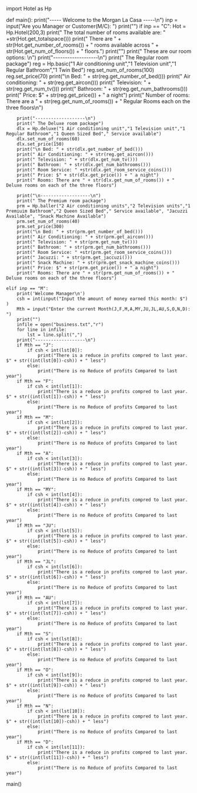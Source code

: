 import Hotel as Hp

def main():
    print("----- Welcome to the Morgan La Casa -----\n")
    inp = input("Are you Manager or Customer(M/C): ")
    print("")
    if inp == "C":
        Hot = Hp.Hotel(200,3) 
        print(" The total number of rooms available are: " +str(Hot.get_totalspace()))
        print(" There are " + str(Hot.get_number_of_rooms()) + " rooms available across " + str(Hot.get_num_of_floors()) + " floors.")
        print("")
        print(" These are our room options: \n")
        print("-------------------\n")
        print(" The Regular room package")
        reg = Hp.basic("1 Air conditioning unit","1 Television unit","1 Regular Bathroom","1 Twin Bed")
        reg.set_num_of_rooms(100)
        reg.set_price(70)
        print("\n Bed: " + str(reg.get_number_of_bed()))
        print(" Air conditioning: " + str(reg.get_aircon()))
        print(" Television: " + str(reg.get_num_tv()))
        print(" Bathroom: " + str(reg.get_num_bathrooms()))
        print(" Price: $" + str(reg.get_price()) + " a night")
        print(" Number of rooms: There are a " + str(reg.get_num_of_rooms()) + " Regular Rooms each on the three floors\n")

        print("-------------------\n")
        print(" The Deluxe room package")
        dlx = Hp.deluxe("1 Air conditioning unit","1 Television unit","1 Regular Bathroom","1 Queen Sized Bed"," Service available")
        dlx.set_num_of_rooms(60)
        dlx.set_price(150)
        print("\n Bed: " + str(dlx.get_number_of_bed()))
        print(" Air Conditioning: " + str(reg.get_aircon()))
        print(" Television: " + str(dlx.get_num_tv()))
        print(" Bathroom: " + str(dlx.get_num_bathrooms()))
        print(" Room Service: " +str(dlx.get_room_service_coins()))
        print(" Price: $" + str(dlx.get_price()) + " a night")
        print(" Rooms: There are " + str(dlx.get_num_of_rooms()) + " Deluxe rooms on each of the three floors")

        print("\n-------------------\n")
        print(" The Premium room package")
        prm = Hp.baller("2 Air conditioning units","2 Television units","1 Premiuim Bathroom","2 Queen Sized Bed"," Service available", "Jacuzzi Available", "Snack Machine Available")
        prm.set_num_of_rooms(40)
        prm.set_price(300)
        print("\n Bed: " + str(prm.get_number_of_bed()))
        print(" Air Conditioning: " + str(prm.get_aircon()))
        print(" Television: " + str(prm.get_num_tv()))
        print(" Bathroom: " + str(prm.get_num_bathrooms()))
        print(" Room Service: " +str(prm.get_room_service_coins()))
        print(" Jacuzzi: " + str(prm.get_jaccuzi()))
        print(" Snack Machine: " + str(prm.get_snack_machine_coins()))
        print(" Price: $" + str(prm.get_price()) + " a night")
        print(" Rooms: There are " + str(prm.get_num_of_rooms()) + " Deluxe rooms on each of the three floors")
    
    elif inp == "M":
        print('Welcome Manager\n')
        csh = int(input("Input the amount of money earned this month: $") ) 
        Mth = input("Enter the current Month(J,F,M,A,MY,JU,JL,AU,S,O,N,D): ")
        print("")
        infile = open("business.txt","r")
        for line in infile:
            lst = line.split(",")
        print("-------------------\n")
        if Mth == "J":
            if csh < int(lst[0]):
                print("There is a reduce in profits compred to last year. $" + str((int(lst[0])-csh)) + " less")
            else:
                print("There is no Reduce of profits Compared to last year")
        if Mth == "F":
            if csh < int(lst[1]):
                print("There is a reduce in profits compred to last year. $" + str((int(lst[1])-csh)) + " less")
            else:
                print("There is no Reduce of profits Compared to last year")
        if Mth == "M":
            if csh < int(lst[2]):
                print("There is a reduce in profits compred to last year. $" + str((int(lst[2])-csh)) + " less")
            else:
                print("There is no Reduce of profits Compared to last year")
        if Mth == "A":
            if csh < int(lst[3]):
                print("There is a reduce in profits compred to last year. $" + str((int(lst[3])-csh)) + " less")
            else:
                print("There is no Reduce of profits Compared to last year")
        if Mth == "MY":
            if csh < int(lst[4]):
                print("There is a reduce in profits compred to last year. $" + str((int(lst[4])-csh)) + " less")
            else:
                print("There is no Reduce of profits Compared to last year")
        if Mth == "JU":
            if csh < int(lst[5]):
                print("There is a reduce in profits compred to last year. $" + str((int(lst[5])-csh)) + " less")
            else:
                print("There is no Reduce of profits Compared to last year")
        if Mth == "JL":
            if csh < int(lst[6]):
                print("There is a reduce in profits compred to last year. $" + str((int(lst[6])-csh)) + " less")
            else:
                print("There is no Reduce of profits Compared to last year")
        if Mth == "AU":
            if csh < int(lst[7]):
                print("There is a reduce in profits compred to last year. $" + str((int(lst[7])-csh)) + " less")
            else:
                print("There is no Reduce of profits Compared to last year")
        if Mth == "S":
            if csh < int(lst[8]):
                print("There is a reduce in profits compred to last year. $" + str((int(lst[8])-csh)) + " less")
            else:
                print("There is no Reduce of profits Compared to last year")
        if Mth == "O":
            if csh < int(lst[9]):
                print("There is a reduce in profits compred to last year. $" + str((int(lst[9])-csh)) + " less")
            else:
                print("There is no Reduce of profits Compared to last year")
        if Mth == "N":
            if csh < int(lst[10]):
                print("There is a reduce in profits compred to last year. $" + str((int(lst[10])-csh)) + " less")
            else:
                print("There is no Reduce of profits Compared to last year")
        if Mth == "D":
            if csh < int(lst[11]):
                print("There is a reduce in profits compred to last year. $" + str((int(lst[11])-csh)) + " less")
            else:
                print("There is no Reduce of profits Compared to last year")

main()
